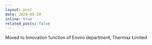 ```yaml
---
layout: post
date: 2024-05-20
inline: true
related_posts: false
---
```


Moved to Innovation function of Enviro department, Thermax Limited
